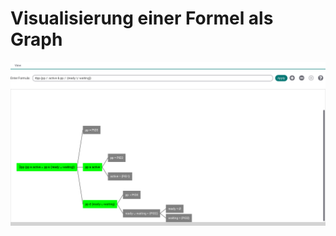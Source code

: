 # Visualisierung einer Formel als Graph 
![Graph](../../screenshots/Main%20View/Formula%20Graph.png)
